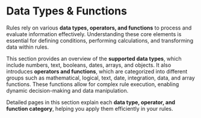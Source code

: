 # Data Types & Functions

Rules rely on various **data types, operators, and functions** to process and evaluate information effectively. Understanding these core elements is essential for defining conditions, performing calculations, and transforming data within rules.

This section provides an overview of the **supported data types**, which include numbers, text, booleans, dates, arrays, and objects. It also introduces **operators and functions**, which are categorized into different groups such as mathematical, logical, text, date, integration, data, and array functions. These functions allow for complex rule execution, enabling dynamic decision-making and data manipulation.

Detailed pages in this section explain each **data type, operator, and function category**, helping you apply them efficiently in your rules.
